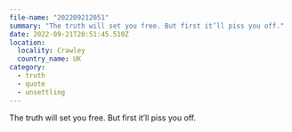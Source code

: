 ```yaml
---
file-name: "202209212051"
summary: "The truth will set you free. But first it’ll piss you off."
date: 2022-09-21T20:51:45.510Z
location:
  locality: Crawley
  country_name: UK
category:
  - truth
  - quote
  - unsettling
---
```

The truth will set you free. But first it’ll piss you off.
